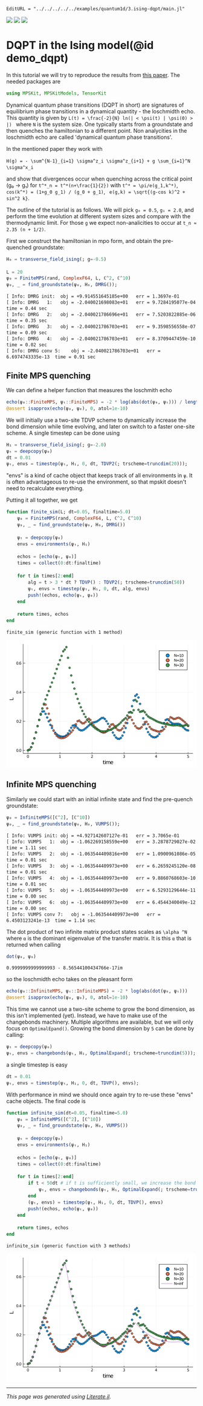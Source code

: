 ```@meta
EditURL = "../../../../../examples/quantum1d/3.ising-dqpt/main.jl"
```

[![](https://mybinder.org/badge_logo.svg)](https://mybinder.org/v2/gh/maartenvd/MPSKit.jl/gh-pages?filepath=dev/examples/quantum1d/3.ising-dqpt/main.ipynb)
[![](https://img.shields.io/badge/show-nbviewer-579ACA.svg)](https://nbviewer.jupyter.org/github/maartenvd/MPSKit.jl/blob/gh-pages/dev/examples/quantum1d/3.ising-dqpt/main.ipynb)
[![](https://img.shields.io/badge/download-project-orange)](https://minhaskamal.github.io/DownGit/#/home?url=https://github.com/maartenvd/MPSKit.jl/examples/tree/gh-pages/dev/examples/quantum1d/3.ising-dqpt)

# DQPT in the Ising model(@id demo_dqpt)

In this tutorial we will try to reproduce the results from
[this paper](https://arxiv.org/pdf/1206.2505.pdf). The needed packages are

````julia
using MPSKit, MPSKitModels, TensorKit
````

Dynamical quantum phase transitions (DQPT in short) are signatures of equilibrium phase transitions in a dynamical quantity - the loschmidth echo.
This quantity is given by ``L(t) = \frac{-2}{N} ln(| < \psi(t) | \psi(0) > |) `` where ``N`` is the system size.
One typically starts from a groundstate and then quenches the hamiltonian to a different point.
Non analycities in the loschmidth echo are called 'dynamical quantum phase transitions'.

In the mentioned paper they work with

``H(g) = - \sum^{N-1}_{i=1} \sigma^z_i \sigma^z_{i+1} + g \sum_{i=1}^N \sigma^x_i``

and show that divergences occur when quenching across the critical point (g₀ → g₁) for ``t^*_n = t^*(n+\frac{1}{2})`` with ``t^* = \pi/e(g_1,k^*)``, ``cos(k^*) = (1+g_0 g_1) / (g_0 + g_1)``, `` e(g,k) = \sqrt{(g-cos k)^2 + sin^2 k}``.

The outline of the tutorial is as follows. We will pick ``g₀ = 0.5``, ``g₁ = 2.0``, and perform the time evolution at different system sizes and compare with the thermodynamic limit.
For those ``g`` we expect non-analicities to occur at ``t_n ≈ 2.35 (n + 1/2)``.

First we construct the hamiltonian in mpo form, and obtain the pre-quenched groundstate:

````julia
H₀ = transverse_field_ising(; g=-0.5)

L = 20
ψ₀ = FiniteMPS(rand, ComplexF64, L, ℂ^2, ℂ^10)
ψ₀, _ = find_groundstate(ψ₀, H₀, DMRG());
````

````
[ Info: DMRG init:	obj = +9.914551645185e+00	err = 1.3697e-01
[ Info: DMRG   1:	obj = -2.040021698083e+01	err = 9.7284195077e-04	time = 0.44 sec
[ Info: DMRG   2:	obj = -2.040021786696e+01	err = 7.5203822885e-06	time = 0.35 sec
[ Info: DMRG   3:	obj = -2.040021786703e+01	err = 9.3598556558e-07	time = 0.09 sec
[ Info: DMRG   4:	obj = -2.040021786703e+01	err = 8.3709447459e-10	time = 0.02 sec
[ Info: DMRG conv 5:	obj = -2.040021786703e+01	err = 6.6974743335e-13	time = 0.91 sec

````

## Finite MPS quenching

We can define a helper function that measures the loschmith echo

````julia
echo(ψ₀::FiniteMPS, ψₜ::FiniteMPS) = -2 * log(abs(dot(ψ₀, ψₜ))) / length(ψ₀)
@assert isapprox(echo(ψ₀, ψ₀), 0, atol=1e-10)
````

We will initially use a two-site TDVP scheme to dynamically increase the bond dimension while time evolving, and later on switch to a faster one-site scheme. A single timestep can be done using

````julia
H₁ = transverse_field_ising(; g=-2.0)
ψₜ = deepcopy(ψ₀)
dt = 0.01
ψₜ, envs = timestep(ψₜ, H₁, 0, dt, TDVP2(; trscheme=truncdim(20)));
````

"envs" is a kind of cache object that keeps track of all environments in `ψ`. It is often advantageous to re-use the environment, so that mpskit doesn't need to recalculate everything.

Putting it all together, we get

````julia
function finite_sim(L; dt=0.05, finaltime=5.0)
    ψ₀ = FiniteMPS(rand, ComplexF64, L, ℂ^2, ℂ^10)
    ψ₀, _ = find_groundstate(ψ₀, H₀, DMRG())

    ψₜ = deepcopy(ψ₀)
    envs = environments(ψₜ, H₁)

    echos = [echo(ψₜ, ψ₀)]
    times = collect(0:dt:finaltime)

    for t in times[2:end]
        alg = t > 3 * dt ? TDVP() : TDVP2(; trscheme=truncdim(50))
        ψₜ, envs = timestep(ψₜ, H₁, 0, dt, alg, envs)
        push!(echos, echo(ψₜ, ψ₀))
    end

    return times, echos
end
````

````
finite_sim (generic function with 1 method)
````

![](finite_timeev.png)

## Infinite MPS quenching

Similarly we could start with an initial infinite state and find the pre-quench groundstate:

````julia
ψ₀ = InfiniteMPS([ℂ^2], [ℂ^10])
ψ₀, _ = find_groundstate(ψ₀, H₀, VUMPS());
````

````
[ Info: VUMPS init:	obj = +4.927142607127e-01	err = 3.7065e-01
[ Info: VUMPS   1:	obj = -1.062269158559e+00	err = 3.2878729027e-02	time = 1.11 sec
[ Info: VUMPS   2:	obj = -1.063544409816e+00	err = 1.0900961086e-05	time = 0.01 sec
[ Info: VUMPS   3:	obj = -1.063544409973e+00	err = 6.2659245120e-08	time = 0.01 sec
[ Info: VUMPS   4:	obj = -1.063544409973e+00	err = 9.8860768603e-10	time = 0.01 sec
[ Info: VUMPS   5:	obj = -1.063544409973e+00	err = 6.5293129644e-11	time = 0.00 sec
[ Info: VUMPS   6:	obj = -1.063544409973e+00	err = 6.4544340049e-12	time = 0.00 sec
[ Info: VUMPS conv 7:	obj = -1.063544409973e+00	err = 6.4503123241e-13	time = 1.14 sec

````

The dot product of two infinite matrix product states scales as  ``\alpha ^N`` where ``α`` is the dominant eigenvalue of the transfer matrix.
It is this ``α`` that is returned when calling

````julia
dot(ψ₀, ψ₀)
````

````
0.9999999999999993 - 8.56544100434766e-17im
````

so the loschmidth echo takes on the pleasant form

````julia
echo(ψ₀::InfiniteMPS, ψₜ::InfiniteMPS) = -2 * log(abs(dot(ψ₀, ψₜ)))
@assert isapprox(echo(ψ₀, ψ₀), 0, atol=1e-10)
````

This time we cannot use a two-site scheme to grow the bond dimension, as this isn't implemented (yet).
Instead, we have to make use of the changebonds machinery.
Multiple algorithms are available, but we will only focus on `OptimalEpand()`.
Growing the bond dimension by ``5`` can be done by calling:

````julia
ψₜ = deepcopy(ψ₀)
ψₜ, envs = changebonds(ψₜ, H₁, OptimalExpand(; trscheme=truncdim(5)));
````

a single timestep is easy

````julia
dt = 0.01
ψₜ, envs = timestep(ψₜ, H₁, 0, dt, TDVP(), envs);
````

With performance in mind we should once again try to re-use these "envs" cache objects.
The final code is

````julia
function infinite_sim(dt=0.05, finaltime=5.0)
    ψ₀ = InfiniteMPS([ℂ^2], [ℂ^10])
    ψ₀, _ = find_groundstate(ψ₀, H₀, VUMPS())

    ψₜ = deepcopy(ψ₀)
    envs = environments(ψₜ, H₁)

    echos = [echo(ψₜ, ψ₀)]
    times = collect(0:dt:finaltime)

    for t in times[2:end]
        if t < 50dt # if t is sufficiently small, we increase the bond dimension
            ψₜ, envs = changebonds(ψₜ, H₁, OptimalExpand(; trscheme=truncdim(1)), envs)
        end
        (ψₜ, envs) = timestep(ψₜ, H₁, 0, dt, TDVP(), envs)
        push!(echos, echo(ψₜ, ψ₀))
    end

    return times, echos
end
````

````
infinite_sim (generic function with 3 methods)
````

![](infinite_timeev.png)

---

*This page was generated using [Literate.jl](https://github.com/fredrikekre/Literate.jl).*

